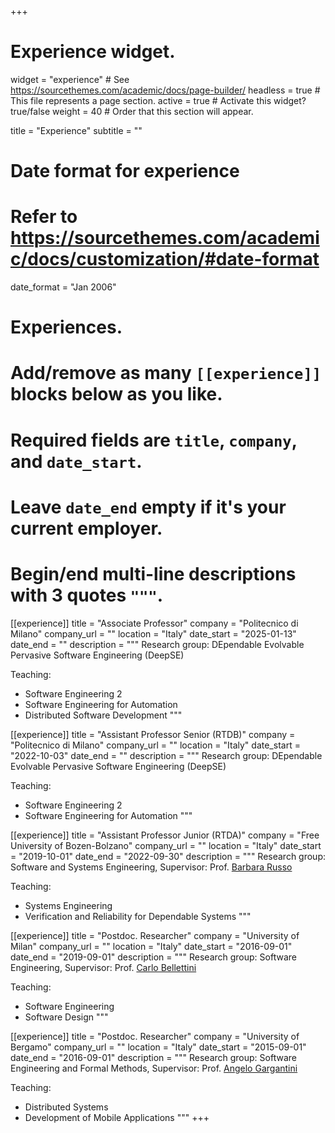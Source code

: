 +++
# Experience widget.
widget = "experience"  # See https://sourcethemes.com/academic/docs/page-builder/
headless = true  # This file represents a page section.
active = true  # Activate this widget? true/false
weight = 40  # Order that this section will appear.

title = "Experience"
subtitle = ""

# Date format for experience
#   Refer to https://sourcethemes.com/academic/docs/customization/#date-format
date_format = "Jan 2006"

# Experiences.
#   Add/remove as many `[[experience]]` blocks below as you like.
#   Required fields are `title`, `company`, and `date_start`.
#   Leave `date_end` empty if it's your current employer.
#   Begin/end multi-line descriptions with 3 quotes `"""`.

[[experience]]
  title = "Associate Professor"
  company = "Politecnico di Milano"
  company_url = ""
  location = "Italy"
  date_start = "2025-01-13"
  date_end = ""
  description = """
  Research group: DEpendable Evolvable Pervasive Software Engineering (DeepSE)

  Teaching:

  * Software Engineering 2
  * Software Engineering for Automation
  * Distributed Software Development
  """

[[experience]]
  title = "Assistant Professor Senior (RTDB)"
  company = "Politecnico di Milano"
  company_url = ""
  location = "Italy"
  date_start = "2022-10-03"
  date_end = ""
  description = """
  Research group: DEpendable Evolvable Pervasive Software Engineering (DeepSE)

  Teaching:

  * Software Engineering 2
  * Software Engineering for Automation
  """

[[experience]]
  title = "Assistant Professor Junior (RTDA)"
  company = "Free University of Bozen-Bolzano"
  company_url = ""
  location = "Italy"
  date_start = "2019-10-01"
  date_end = "2022-09-30"
  description = """
  Research group: Software and Systems Engineering,
  Supervisor: Prof. [Barbara Russo](http://www.inf.unibz.it/~russo/)

  Teaching:

  * Systems Engineering
  * Verification and Reliability for Dependable Systems
  """

[[experience]]
  title = "Postdoc. Researcher"
  company = "University of Milan"
  company_url = ""
  location = "Italy"
  date_start = "2016-09-01"
  date_end = "2019-09-01"
  description = """
  Research group: Software Engineering,
  Supervisor: Prof. [Carlo Bellettini](https://homes.di.unimi.it/bellettini)

  Teaching:

  * Software Engineering
  * Software Design
  """

[[experience]]
  title = "Postdoc. Researcher"
  company = "University of Bergamo"
  company_url = ""
  location = "Italy"
  date_start = "2015-09-01"
  date_end = "2016-09-01"
  description = """
  Research group: Software Engineering and Formal Methods,
  Supervisor: Prof. [Angelo Gargantini](https://cs.unibg.it/gargantini/)

  Teaching:

  * Distributed Systems
  * Development of Mobile Applications
  """
+++
